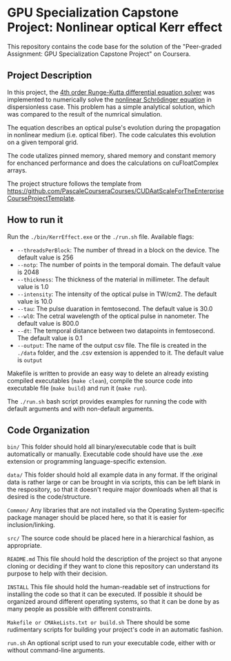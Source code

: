 # GPU Specialization Capstone Project: Nonlinear optical Kerr effect
This repository contains the code base for the solution of the "Peer-graded Assignment: GPU Specialization Capstone Project" on Coursera.

## Project Description

In this project, the [4th order Runge-Kutta differential equation solver](https://en.wikipedia.org/wiki/Runge%E2%80%93Kutta_methods) was implemented to numerically solve the [nonlinear Schrödinger equation](https://en.wikipedia.org/wiki/Nonlinear_Schr%C3%B6dinger_equation) in dispersionless case. This problem has a simple analytical solution, which was compared to the result of the numrical simulation.

The equation describes an optical pulse's evolution during the propagation in nonlinear medium (i.e. optical fiber). The code calculates this evolution on a given temporal grid.

The code utalizes pinned memory, shared memory and constant memory for enchanced performance and does the calculations on cuFloatComplex arrays.

The project structure follows the template from https://github.com/PascaleCourseraCourses/CUDAatScaleForTheEnterpriseCourseProjectTemplate.

## How to run it

Run the `./bin/KerrEffect.exe` or the `./run.sh` file. Available flags:

- `--threadsPerBlock`:  The number of thread in a block on the device. The default value is 256
- `--notp`:  The number of points in the temporal domain. The default value is 2048
- `--thickness`:  The thickness of the material in millimeter. The default value is 1.0
- `--intensity`:  The intensity of the optical pulse in TW/cm2. The default value is 10.0
- `--tau`:  The pulse duaration in femtosecond. The default value is 30.0
- `--wl0`:  The cetral wavelength of the optical pulse in nanometer. The default value is 800.0
- `--dt`:  The temporal distance between two datapoints in femtosecond. The default value is 0.1
- `--output`:  The name of the output csv file. The file is created in the `./data` folder, and the .csv extension is appended to it. The default value is `output`

Makefile is written to provide an easy way to delete an already existing compiled executables (`make clean`), compile the source code into executable file (`make build`) and run it (`make run`).

The `./run.sh` bash script provides examples for running the code with default arguments and with non-default arguments.

## Code Organization

```bin/```
This folder should hold all binary/executable code that is built automatically or manually. Executable code should have use the .exe extension or programming language-specific extension.

```data/```
This folder should hold all example data in any format. If the original data is rather large or can be brought in via scripts, this can be left blank in the respository, so that it doesn't require major downloads when all that is desired is the code/structure.

```Common/```
Any libraries that are not installed via the Operating System-specific package manager should be placed here, so that it is easier for inclusion/linking.

```src/```
The source code should be placed here in a hierarchical fashion, as appropriate.

```README.md```
This file should hold the description of the project so that anyone cloning or deciding if they want to clone this repository can understand its purpose to help with their decision.

```INSTALL```
This file should hold the human-readable set of instructions for installing the code so that it can be executed. If possible it should be organized around different operating systems, so that it can be done by as many people as possible with different constraints.

```Makefile or CMAkeLists.txt or build.sh```
There should be some rudimentary scripts for building your project's code in an automatic fashion.

```run.sh```
An optional script used to run your executable code, either with or without command-line arguments.
